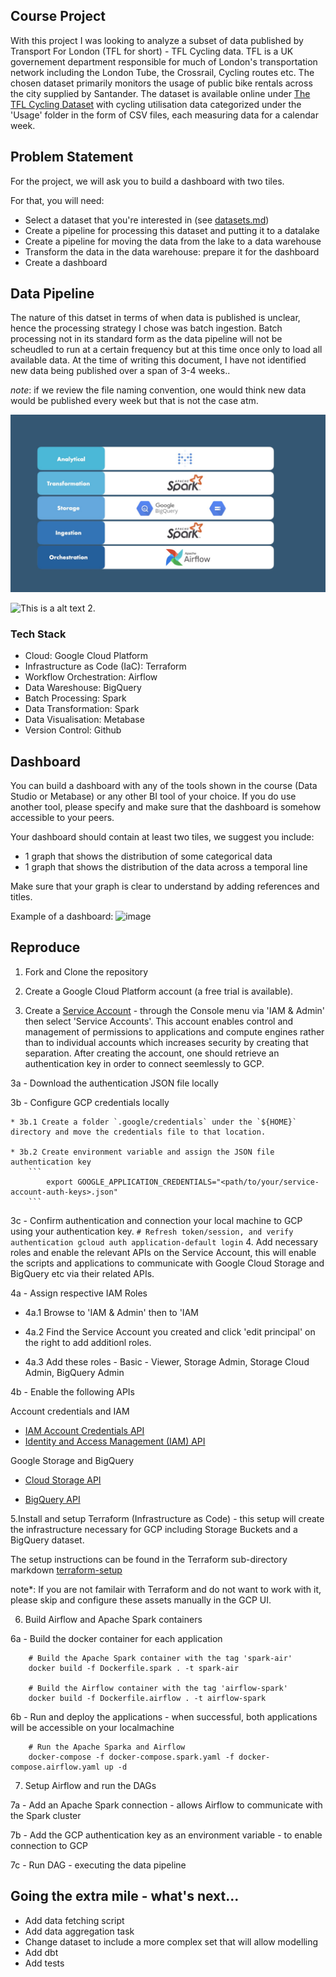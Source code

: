 ## Course Project

With this project I was looking to analyze a subset of data published by Transport For London (TFL for short) - TFL Cycling data. TFL is a UK governement department responsible for much of London's transportation network including the London Tube, the Crossrail, Cycling routes etc.
The chosen dataset primarily monitors the usage of public bike rentals across the city supplied by Santander. The dataset is 
available online under [The TFL Cycling Dataset](https://cycling.data.tfl.gov.uk) with cycling utilisation data categorized under the 'Usage' folder in the
form of CSV files, each measuring data for a calendar week.


## Problem Statement

For the project, we will ask you to build a dashboard with two tiles. 

For that, you will need:

* Select a dataset that you're interested in (see [datasets.md](datasets.md))
* Create a pipeline for processing this dataset and putting it to a datalake
* Create a pipeline for moving the data from the lake to a data warehouse
* Transform the data in the data warehouse: prepare it for the dashboard
* Create a dashboard


## Data Pipeline 

The nature of this datset in terms of when data is published is unclear, hence the processing strategy I chose was batch ingestion. Batch processing not in its standard form as the data pipeline will not be scheudled to run at a certain frequency but at this time once only to load all available data. At the time of writing this document, I have not identified new data being published over a span of 3-4 weeks.. 

*note*: if we review the file naming convention, one would think new data would be published every week but that is not the case atm. 


![This is a alt text 1.](https://github.com/ouverz/de_zoomcamp_2023/blob/main/capstone-project-tfl-cycling/images/data_pipeline_1.001.jpeg)

![This is a alt text 2.](https://github.com/ouverz/de_zoomcamp_2023/main/capstone-project-tfl-cycling/images/data_pipeline_1.002.jpeg)


### Tech Stack

* Cloud: Google Cloud Platform
* Infrastructure as Code (IaC): Terraform
* Workflow Orchestration: Airflow
* Data Wareshouse: BigQuery
* Batch Processing: Spark
* Data Transformation: Spark
* Data Visualisation: Metabase
* Version Control: Github


## Dashboard

You can build a dashboard with any of the tools shown in the course (Data Studio or Metabase) or any other BI tool of your choice. If you do use another tool, please specify and make sure that the dashboard is somehow accessible to your peers. 

Your dashboard should contain at least two tiles, we suggest you include:

- 1 graph that shows the distribution of some categorical data 
- 1 graph that shows the distribution of the data across a temporal line

Make sure that your graph is clear to understand by adding references and titles. 

Example of a dashboard: ![image](https://user-images.githubusercontent.com/4315804/159771458-b924d0c1-91d5-4a8a-8c34-f36c25c31a3c.png)


## Reproduce 
1. Fork and Clone the repository

2. Create a Google Cloud Platform account (a free trial is available).

3. Create a [Service Account](https://cloud.google.com/iam/docs/service-accounts-create) - through the Console menu via 'IAM & Admin' then select 'Service Accounts'. This account enables control and management of permissions to applications and 
compute engines rather than to individual accounts which increases security by creating that separation. After creating the account, one should retrieve an authentication key in order to connect seemlessly to GCP.

 3a - Download the authentication JSON file locally
 
 3b - Configure GCP credentials locally

    * 3b.1 Create a folder `.google/credentials` under the `${HOME}` directory and move the credentials file to that location.

    * 3b.2 Create environment variable and assign the JSON file authentication key
        ```
            export GOOGLE_APPLICATION_CREDENTIALS="<path/to/your/service-account-auth-keys>.json"
        ``` 

 3c - Confirm authentication and connection your local machine to GCP using your authentication key.
    ```
        # Refresh token/session, and verify authentication
        gcloud auth application-default login
    ``` 
4. Add necessary roles and enable the relevant APIs on the Service Account, this will enable the scripts and applications to communicate with Google Cloud Storage and BigQuery etc via their related APIs. 

 4a - Assign respective IAM Roles
   * 4a.1 Browse to 'IAM & Admin' then to 'IAM
    
   * 4a.2 Find the Service Account you created and click 'edit principal' on the right to add additionl roles. 
   * 4a.3 Add these roles -  Basic - Viewer, Storage Admin, Storage Cloud Admin, BigQuery Admin
    

 4b - Enable the following APIs
 
 Account credentials and IAM

* [IAM Account Credentials API](https://console.cloud.google.com/apis/library/iamcredentials.googleapis.com)
* [Identity and Access Management (IAM) API](https://console.cloud.google.com/apis/library/iam.googleapis.com)


Google Storage and BigQuery

* [Cloud Storage API](https://console.cloud.google.com/apis/library/storage-component.googleapis.com)
    
* [BigQuery API](https://console.cloud.google.com/apis/library/bigquery.googleapis.com)


5.Install and setup Terraform (Infrastructure as Code) - this setup will create the infrastructure necessary for GCP including Storage Buckets and a BigQuery dataset.

The setup instructions can be found in the Terraform sub-directory markdown [terraform-setup](https://)

note*: If you are not familair with Terraform and do not want to work with it, please skip and configure these assets manually in the GCP UI.


6. Build Airflow and Apache Spark containers

 6a - Build the docker container for each application
```
    # Build the Apache Spark container with the tag 'spark-air'
    docker build -f Dockerfile.spark . -t spark-air
    
    # Build the Airflow container with the tag 'airflow-spark'
    docker build -f Dockerfile.airflow . -t airflow-spark
```

 6b - Run and deploy the applications - when successful, both applications will be accessible on your localmachine
```
    # Run the Apache Sparka and Airflow 
    docker-compose -f docker-compose.spark.yaml -f docker-compose.airflow.yaml up -d
```

7. Setup Airflow and run the DAGs

 7a - Add an Apache Spark connection - allows Airflow to communicate with the Spark cluster
 
 7b - Add the GCP authentication key as an environment variable - to enable connection to GCP
 
 7c - Run DAG - executing the data pipeline



## Going the extra mile - what's next...

* Add data fetching script
* Add data aggregation task
* Change dataset to include a more complex set that will allow modelling
* Add dbt
* Add tests
